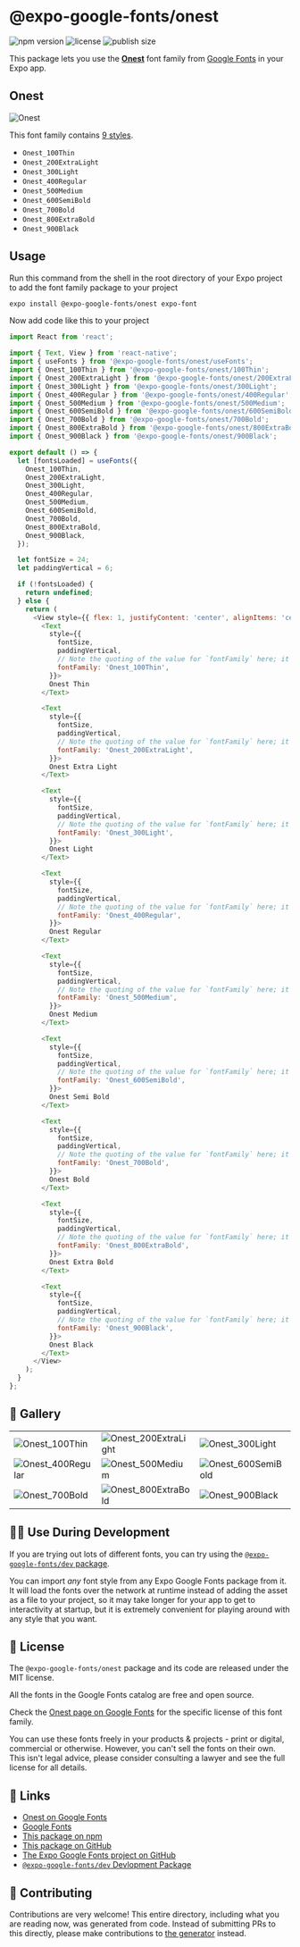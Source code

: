 # @expo-google-fonts/onest

![npm version](https://flat.badgen.net/npm/v/@expo-google-fonts/onest)
![license](https://flat.badgen.net/github/license/expo/google-fonts)
![publish size](https://flat.badgen.net/packagephobia/install/@expo-google-fonts/onest)

This package lets you use the [**Onest**](https://fonts.google.com/specimen/Onest) font family from [Google Fonts](https://fonts.google.com/) in your Expo app.

## Onest

![Onest](./font-family.png)

This font family contains [9 styles](#-gallery).

- `Onest_100Thin`
- `Onest_200ExtraLight`
- `Onest_300Light`
- `Onest_400Regular`
- `Onest_500Medium`
- `Onest_600SemiBold`
- `Onest_700Bold`
- `Onest_800ExtraBold`
- `Onest_900Black`

## Usage

Run this command from the shell in the root directory of your Expo project to add the font family package to your project
```sh
expo install @expo-google-fonts/onest expo-font
```

Now add code like this to your project
```js
import React from 'react';

import { Text, View } from 'react-native';
import { useFonts } from '@expo-google-fonts/onest/useFonts';
import { Onest_100Thin } from '@expo-google-fonts/onest/100Thin';
import { Onest_200ExtraLight } from '@expo-google-fonts/onest/200ExtraLight';
import { Onest_300Light } from '@expo-google-fonts/onest/300Light';
import { Onest_400Regular } from '@expo-google-fonts/onest/400Regular';
import { Onest_500Medium } from '@expo-google-fonts/onest/500Medium';
import { Onest_600SemiBold } from '@expo-google-fonts/onest/600SemiBold';
import { Onest_700Bold } from '@expo-google-fonts/onest/700Bold';
import { Onest_800ExtraBold } from '@expo-google-fonts/onest/800ExtraBold';
import { Onest_900Black } from '@expo-google-fonts/onest/900Black';

export default () => {
  let [fontsLoaded] = useFonts({
    Onest_100Thin,
    Onest_200ExtraLight,
    Onest_300Light,
    Onest_400Regular,
    Onest_500Medium,
    Onest_600SemiBold,
    Onest_700Bold,
    Onest_800ExtraBold,
    Onest_900Black,
  });

  let fontSize = 24;
  let paddingVertical = 6;

  if (!fontsLoaded) {
    return undefined;
  } else {
    return (
      <View style={{ flex: 1, justifyContent: 'center', alignItems: 'center' }}>
        <Text
          style={{
            fontSize,
            paddingVertical,
            // Note the quoting of the value for `fontFamily` here; it expects a string!
            fontFamily: 'Onest_100Thin',
          }}>
          Onest Thin
        </Text>

        <Text
          style={{
            fontSize,
            paddingVertical,
            // Note the quoting of the value for `fontFamily` here; it expects a string!
            fontFamily: 'Onest_200ExtraLight',
          }}>
          Onest Extra Light
        </Text>

        <Text
          style={{
            fontSize,
            paddingVertical,
            // Note the quoting of the value for `fontFamily` here; it expects a string!
            fontFamily: 'Onest_300Light',
          }}>
          Onest Light
        </Text>

        <Text
          style={{
            fontSize,
            paddingVertical,
            // Note the quoting of the value for `fontFamily` here; it expects a string!
            fontFamily: 'Onest_400Regular',
          }}>
          Onest Regular
        </Text>

        <Text
          style={{
            fontSize,
            paddingVertical,
            // Note the quoting of the value for `fontFamily` here; it expects a string!
            fontFamily: 'Onest_500Medium',
          }}>
          Onest Medium
        </Text>

        <Text
          style={{
            fontSize,
            paddingVertical,
            // Note the quoting of the value for `fontFamily` here; it expects a string!
            fontFamily: 'Onest_600SemiBold',
          }}>
          Onest Semi Bold
        </Text>

        <Text
          style={{
            fontSize,
            paddingVertical,
            // Note the quoting of the value for `fontFamily` here; it expects a string!
            fontFamily: 'Onest_700Bold',
          }}>
          Onest Bold
        </Text>

        <Text
          style={{
            fontSize,
            paddingVertical,
            // Note the quoting of the value for `fontFamily` here; it expects a string!
            fontFamily: 'Onest_800ExtraBold',
          }}>
          Onest Extra Bold
        </Text>

        <Text
          style={{
            fontSize,
            paddingVertical,
            // Note the quoting of the value for `fontFamily` here; it expects a string!
            fontFamily: 'Onest_900Black',
          }}>
          Onest Black
        </Text>
      </View>
    );
  }
};

```

## 🔡 Gallery


||||
|-|-|-|
|![Onest_100Thin](./Onest_100Thin.ttf.png)|![Onest_200ExtraLight](./Onest_200ExtraLight.ttf.png)|![Onest_300Light](./Onest_300Light.ttf.png)||
|![Onest_400Regular](./Onest_400Regular.ttf.png)|![Onest_500Medium](./Onest_500Medium.ttf.png)|![Onest_600SemiBold](./Onest_600SemiBold.ttf.png)||
|![Onest_700Bold](./Onest_700Bold.ttf.png)|![Onest_800ExtraBold](./Onest_800ExtraBold.ttf.png)|![Onest_900Black](./Onest_900Black.ttf.png)||


## 👩‍💻 Use During Development

If you are trying out lots of different fonts, you can try using the [`@expo-google-fonts/dev` package](https://github.com/expo/google-fonts/tree/master/font-packages/dev#readme).

You can import *any* font style from any Expo Google Fonts package from it. It will load the fonts
over the network at runtime instead of adding the asset as a file to your project, so it may take longer
for your app to get to interactivity at startup, but it is extremely convenient
for playing around with any style that you want.

## 📖 License

The `@expo-google-fonts/onest` package and its code are released under the MIT license.

All the fonts in the Google Fonts catalog are free and open source.

Check the [Onest page on Google Fonts](https://fonts.google.com/specimen/Onest) for the specific license of this font family.

You can use these fonts freely in your products & projects - print or digital, commercial or otherwise. However, you can't sell the fonts on their own. This isn't legal advice, please consider consulting a lawyer and see the full license for all details.

## 🔗 Links

- [Onest on Google Fonts](https://fonts.google.com/specimen/Onest)
- [Google Fonts](https://fonts.google.com/)
- [This package on npm](https://www.npmjs.com/package/@expo-google-fonts/onest)
- [This package on GitHub](https://github.com/expo/google-fonts/tree/master/font-packages/onest)
- [The Expo Google Fonts project on GitHub](https://github.com/expo/google-fonts)
- [`@expo-google-fonts/dev` Devlopment Package](https://github.com/expo/google-fonts/tree/master/font-packages/dev)

## 🤝 Contributing

Contributions are very welcome! This entire directory, including what you are reading now, was generated from code. Instead of submitting PRs to this directly, please make contributions to [the generator](https://github.com/expo/google-fonts/tree/master/packages/generator) instead.
